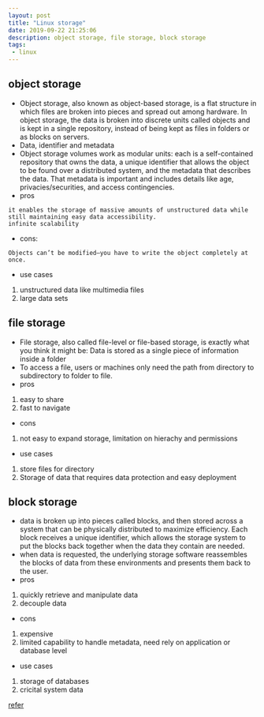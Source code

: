 ```yaml
---
layout: post
title: "Linux storage"
date: 2019-09-22 21:25:06
description: object storage, file storage, block storage
tags:
 - linux
---
```

## object storage
- Object storage, also known as object-based storage, is a flat structure in which files are broken into pieces and spread out among hardware. In object storage, the data is broken into discrete units called objects and is kept in a single repository, instead of being kept as files in folders or as blocks on servers.
- Data, identifier and metadata
- Object storage volumes work as modular units: each is a self-contained repository that owns the data, a unique identifier that allows the object to be found over a distributed system, and the metadata that describes the data. That metadata is important and includes details like age, privacies/securities, and access contingencies.
- pros
```
it enables the storage of massive amounts of unstructured data while still maintaining easy data accessibility.
infinite scalability
```
- cons:
```
Objects can’t be modified—you have to write the object completely at once.
```
- use cases
1. unstructured data like multimedia files
2. large data sets

## file storage
- File storage, also called file-level or file-based storage, is exactly what you think it might be: Data is stored as a single piece of information inside a folder
- To access a file, users or machines only need the path from directory to subdirectory to folder to file.
- pros
1. easy to share
2. fast to navigate
- cons
1. not easy to expand storage, limitation on hierachy and permissions
- use cases
1. store files for directory
2. Storage of data that requires data protection and easy deployment

## block storage
- data is broken up into pieces called blocks, and then stored across a system that can be physically distributed to maximize efficiency. Each block receives a unique identifier, which allows the storage system to put the blocks back together when the data they contain are needed.
- when data is requested, the underlying storage software reassembles the blocks of data from these environments and presents them back to the user. 
- pros
1. quickly retrieve and manipulate data
2. decouple data
- cons
1. expensive
2. limited capability to handle metadata, need rely on application or database level
- use cases
1. storage of databases
2. cricital system data 


[refer](https://www.backblaze.com/blog/object-file-block-storage-guide/)
